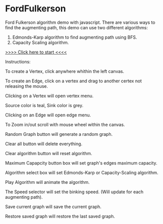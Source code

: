 # FordFulkerson
Ford Fulkerson algorithm demo with javascript.
There are various ways to find the augmenting path, this demo can use two different algorithms:
1. Edmonds-Karp algorithm to find augmenting path using BFS.
2. Capacity Scaling algorithm.


[>>>> Click here to start <<<<](http://htmlpreview.github.io/?https://github.com/Romansko/fordfulkerson/blob/master/main.html)

Instructions:

To create a Vertex, click anywhere whithin the left canvas.

To create an Edge, click on a vertex and drag to another certex not releasing the mouse.

Clicking on a Vertex will open vertex menu.

Source color is teal, Sink color is grey.

Clicking on an Edge will open edge menu.

To Zoom in/out scroll with mouse wheel within the canvas.

Random Graph button will generate a random graph.

Clear all button will delete everything.

Clear algorithm button will reset algorithm.

Maximum Capapcity button box will set graph's edges maximum capacity.

Algorithm select box will set Edmonds-Karp or Capacity-Scaling algorithm.

Play Algorithm will animate the algorithm.

The Speed selector will set the binking speed. (Will update for each augmenting path). 

Save current graph will save the current graph. 

Restore saved graph will restore the last saved graph.

